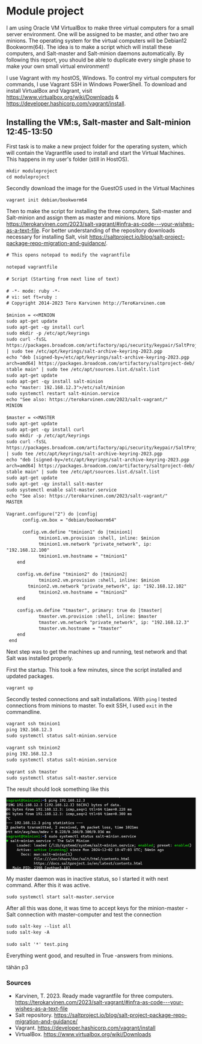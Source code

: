 # Module project

I am using Oracle VM VirtualBox to make three virtual computers for a small server environment. One will be assigned to be master, and other two are minions. The operating system for the virtual computers will be Debian12 Bookworm(64).
The idea is to make a script which will install these computers, and Salt-master and Salt-minion daemons automatically. By following this report, you should be able to duplicate every single phase to make your own small virtual environment!

I use Vagrant with my hostOS, Windows. To control my virtual computers for commands, I use Vagrant SSH in Windows PowerShell.
To download and install VirtualBox and Vagrant, visit https://www.virtualbox.org/wiki/Downloads & https://developer.hashicorp.com/vagrant/install.

## Installing the VM:s, Salt-master and Salt-minion 12:45-13:50

First task is to make a new project folder for the operating system, which will contain the Vagrantfile used to install and start the Virtual Machines. This happens in my user's folder (still in HostOS).

    mkdir moduleproject
    cd moduleproject

Secondly download the image for the GuestOS used in the Virtual Machines

    vagrant init debian/bookworm64

Then to make the script for installing the three computers, Salt-master and Salt-minion and assign them as master and minions. More tips https://terokarvinen.com/2023/salt-vagrant/#infra-as-code---your-wishes-as-a-text-file.
For better understanding of the repository downloads necessary for installing Salt, visit https://saltproject.io/blog/salt-project-package-repo-migration-and-guidance/.

    # This opens notepad to modify the vagrantfile
   
    notepad vagrantfile

    # Script (Starting from next line of text)
   
    # -*- mode: ruby -*-
    # vi: set ft=ruby :
    # Copyright 2014-2023 Tero Karvinen http://TeroKarvinen.com

    $minion = <<MINION
    sudo apt-get update
    sudo apt-get -qy install curl
    sudo mkdir -p /etc/apt/keyrings
    sudo curl -fsSL https://packages.broadcom.com/artifactory/api/security/keypair/SaltProjectKey/public | sudo tee /etc/apt/keyrings/salt-archive-keyring-2023.pgp
    echo "deb [signed-by=/etc/apt/keyrings/salt-archive-keyring-2023.pgp arch=amd64] https://packages.broadcom.com/artifactory/saltproject-deb/ stable main" | sudo tee /etc/apt/sources.list.d/salt.list
    sudo apt-get update
    sudo apt-get -qy install salt-minion
    echo "master: 192.168.12.3">/etc/salt/minion
    sudo systemctl restart salt-minion.service
    echo "See also: https://terokarvinen.com/2023/salt-vagrant/"
    MINION

    $master = <<MASTER
    sudo apt-get update
    sudo apt-get -qy install curl
    sudo mkdir -p /etc/apt/keyrings
    sudo curl -fsSL https://packages.broadcom.com/artifactory/api/security/keypair/SaltProjectKey/public | sudo tee /etc/apt/keyrings/salt-archive-keyring-2023.pgp
    echo "deb [signed-by=/etc/apt/keyrings/salt-archive-keyring-2023.pgp arch=amd64] https://packages.broadcom.com/artifactory/saltproject-deb/ stable main" | sudo tee /etc/apt/sources.list.d/salt.list
    sudo apt-get update
    sudo apt-get -qy install salt-master
    sudo systemctl enable salt-master.service
    echo "See also: https://terokarvinen.com/2023/salt-vagrant/"
    MASTER

    Vagrant.configure("2") do |config|
	      config.vm.box = "debian/bookworm64"

	      config.vm.define "tminion1" do |tminion1|
	        	tminion1.vm.provision :shell, inline: $minion
	        	tminion1.vm.network "private_network", ip: "192.168.12.100"
	        	tminion1.vm.hostname = "tminion1"
      	end

        config.vm.define "tminion2" do |tminion2|
	        	tminion2.vm.provision :shell, inline: $minion
          	tminion2.vm.network "private_network", ip: "192.168.12.102"
	        	tminion2.vm.hostname = "tminion2"
    	end

    	config.vm.define "tmaster", primary: true do |tmaster|
        		tmaster.vm.provision :shell, inline: $master
	        	tmaster.vm.network "private_network", ip: "192.168.12.3"
        		tmaster.vm.hostname = "tmaster"
    	end
     end

Next step was to get the machines up and running, test network and that Salt was installed properly.

First the startup. This took a few minutes, since the script installed and updated packages.

    vagrant up

Secondly tested connections and salt installations. With `ping` I tested connections from minions to master. To exit SSH, I used `exit` in the commandline.

    vagrant ssh tminion1
    ping 192.168.12.3
    sudo systemctl status salt-minion.service

    vagrant ssh tminion2
    ping 192.168.12.3
    sudo systemctl status salt-minion.service

    vagrant ssh tmaster
    sudo systemctl status salt-master.service

The result should look something like this

![Add file: Upload](pictures/p2.png)

My master daemon was in inactive status, so I started it with next command. After this it was active.

    sudo systemctl start salt-master.service

After all this was done, it was time to accept keys for the minion-master -Salt connection with master-computer and test the connection

    sudo salt-key --list all
    sudo salt-key -A
    
    sudo salt '*' test.ping

Everything went good, and resulted in True -answers from minions.

tähän p3



### Sources

- Karvinen, T. 2023. Ready made vagrantfile for three computers. https://terokarvinen.com/2023/salt-vagrant/#infra-as-code---your-wishes-as-a-text-file
- Salt repository. https://saltproject.io/blog/salt-project-package-repo-migration-and-guidance/
- Vagrant. https://developer.hashicorp.com/vagrant/install
- VirtualBox. https://www.virtualbox.org/wiki/Downloads
